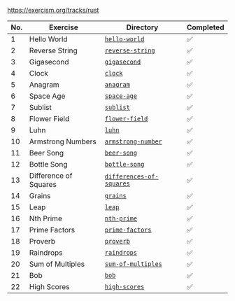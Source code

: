 https://exercism.org/tracks/rust

| No. | Exercise | Directory | Completed |
|-----|----------|-----------|-----------|
| 1   | Hello World    | [`hello-world`](./hello-world)        |  ✅ |
| 2   | Reverse String | [`reverse-string`](./reverse-string)  |  ✅ |
| 3   | Gigasecond     | [`gigasecond`](./gigasecond)          |  ✅ |
| 4   | Clock          | [`clock`](./clock)                    |  ✅ |
| 5   | Anagram        | [`anagram`](./anagram)                |  ✅ |
| 6   | Space Age      | [`space-age`](./space-age)            |  ✅ |
| 7   | Sublist        | [`sublist`](./sublist)                |  ✅ |
| 8   | Flower Field   | [`flower-field`](./flower-field)      |  ✅ |
| 9   | Luhn           | [`luhn`](./luhn)                      |  ✅ |
| 10  | Armstrong Numbers | [`armstrong-number`](./armstrong-number) | ✅ |
| 11  | Beer Song      | [`beer-song`](./beer-song)             | ✅ |
| 12  | Bottle Song    | [`bottle-song`](./bottle-song)         | ✅ |
| 13  | Difference of Squares | [`differences-of-squares`](./differences-of-squares) | ✅ |
| 14  | Grains         | [`grains`](./grains)                   | ✅ |
| 15  | Leap           | [`leap`](./leap)                       | ✅ |
| 16  | Nth Prime      | [`nth-prime`](./nth-prime)             | ✅ |
| 17  | Prime Factors  | [`prime-factors`](./prime-factors)     | ✅ |
| 18  | Proverb        | [`proverb`](./proverb)                 | ✅ |
| 19  | Raindrops      | [`raindrops`](./raindrops)             | ✅ |
| 20  | Sum of Multiples | [`sum-of-multiples`](./sum-of-multiples) | ✅ |
| 21  | Bob            | [`bob`](./bob)                         | ✅ |
| 22  | High Scores    | [`high-scores`](./high-scores)         | ✅ |
